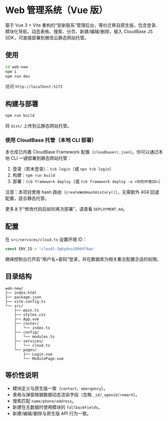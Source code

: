 # Web 管理系统（Vue 版）

基于 Vue 3 + Vite 重构的“安新联系”管理后台，等价迁移自原生版，包含登录、模块化导航、动态表格、搜索、分页、新建/编辑/删除，接入 CloudBase JS SDK，可直接部署到微信云静态网站托管。

## 使用

```bash
cd web-new
npm i
npm run dev
```
访问 `http://localhost:5173`

## 构建与部署

```bash
npm run build
```
将 `dist/` 上传到云静态网站托管。

### 使用 CloudBase 托管（本地 CLI 部署）

本仓库已内置 CloudBase Framework 配置（`cloudbaserc.json`）。你可以通过本地 CLI 一键部署到静态网站托管：

1. 登录（若未登录）：`tcb login`（或 `npx tcb login`）
2. 构建：`npm run build`
3. 部署：`tcb framework deploy`（或 `tcb framework deploy -e <你的环境ID>`）

注意：本项目使用 hash 路由（`createWebHashHistory()`），无需额外 404 回退配置，适合静态托管。

更多关于“修改代码后如何再次部署”，请查看 `DEPLOYMENT.md`。

## 配置

在 `src/services/cloud.ts` 设置环境 ID：
```ts
const ENV_ID = 'cloud1-3gbydxui8864f9aa'
```
确保控制台已开启“用户名+密码”登录，并在数据库为相关集合配置合适的权限。

## 目录结构
```
web-new/
├── index.html
├── package.json
├── vite.config.ts
└── src/
    ├── main.ts
    ├── styles.css
    ├── App.vue
    ├── router/
    │   └── index.ts
    ├── config/
    │   └── modules.ts
    ├── services/
    │   └── cloud.ts
    └── pages/
        ├── Login.vue
        └── ModulePage.vue
```

## 等价性说明
- 模块定义与原生版一致（`contact`、`emergency`）。
- 表格与弹窗根据数据动态渲染字段（忽略 `_id/_openid/remark`）。
- 搜索匹配 `name/phone/address`。
- 新建在无数据时使用模块的 `fallbackFields`。
- 新建/编辑/删除与原生版 API 行为一致。


